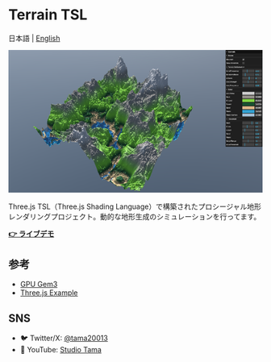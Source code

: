 # Terrain TSL

日本語 | [English](./README.md)

[![Terrain TSL デモ](./public/thumbnail.png)](https://www.styublog.com/shader/terrain)

Three.js TSL（Three.js Shading Language）で構築されたプロシージャル地形レンダリングプロジェクト。動的な地形生成のシミュレーションを行ってます。

**[👉 ライブデモ](https://www.styublog.com/shader/terrain)**

## 参考

- [GPU Gem3](https://developer.nvidia.com/gpugems/gpugems3/foreword)
- [Three.js Example](https://threejs.org/examples/?q=tsl#webgpu_tsl_procedural_terrain)

## SNS

- 🐦 Twitter/X: [@tama20013](https://x.com/tama20013)
- 🎥 YouTube: [Studio Tama](https://www.youtube.com/@studioTama)
